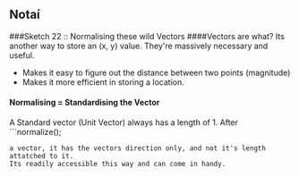 ## Notaí

###Sketch 22 :: Normalising these wild Vectors
####Vectors are what?
Its another way to store an (x, y) value. They're massively necessary and useful.
- Makes it easy to figure out the distance between two points (magnitude)
- Makes it more efficient in storing a location.


#### Normalising = Standardising the Vector

A Standard vector (Unit Vector) always has a length of 1. After ```normalize();

```
a vector, it has the vectors direction only, and not it's length attatched to it.
Its readily accessible this way and can come in handy.
